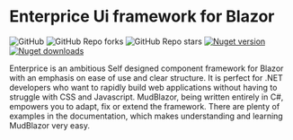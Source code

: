 # Enterprice Ui framework for Blazor
![GitHub](https://img.shields.io/github/license/Akbarsafari00/Enter.UI?style=flat-squar&logo=github)
![GitHub Repo forks](https://img.shields.io/github/forks/Akbarsafari00/Enter.UI?style=flat-squar&logo=github)
![GitHub Repo stars](https://img.shields.io/github/stars/Akbarsafari00/Enter.UI?style=flat-squar&logo=github&color=594ae2)
[![Nuget version](https://img.shields.io/nuget/v/Enter.Ui?color=ff4081&label=nuget%20version&logo=nuget&style=flat-square)](https://www.nuget.org/packages/MudBlazor/)
[![Nuget downloads](https://img.shields.io/nuget/dt/Enter.Ui?color=ff4081&label=nuget%20downloads&logo=nuget&style=flat-square)](https://www.nuget.org/packages/MudBlazor/)

Enterprice is an ambitious Self designed component framework for Blazor with an emphasis on ease of use and clear structure. It is perfect for .NET developers who want to rapidly build web applications without having to struggle with CSS and Javascript. MudBlazor, being written entirely in C#, empowers you to adapt, fix or extend the framework. There are plenty of examples in the documentation, which makes understanding and learning MudBlazor very easy.
